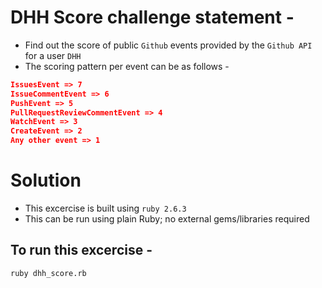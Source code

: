 # DHH Score challenge statement -

- Find out the score of public `Github` events provided by the `Github API` for a user `DHH`
- The scoring pattern per event can be as follows -

```json
IssuesEvent => 7
IssueCommentEvent => 6
PushEvent => 5
PullRequestReviewCommentEvent => 4
WatchEvent => 3
CreateEvent => 2
Any other event => 1
```

# Solution

- This excercise is built using `ruby 2.6.3`
- This can be run using plain Ruby; no external gems/libraries required

## To run this excercise -

```shell
ruby dhh_score.rb
```
